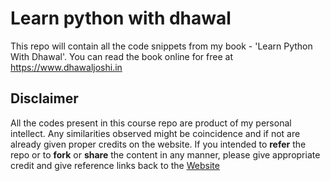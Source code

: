 # Learn python with dhawal
 This repo will contain all the code snippets from my book - 'Learn Python With Dhawal'. You can read the book online for free at <https://www.dhawaljoshi.in>

## Disclaimer

All the codes present in this course repo are product of my personal intellect. Any similarities observed might be coincidence and if not are already given proper credits on the website. If you intended to **refer** the repo or to **fork** or **share** the content in any manner, please give appropriate credit and give reference links back to the [Website](https://www.dhawaljoshi.in/learnpythonwithdhawal)